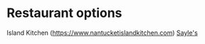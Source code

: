 # Restaurant options
Island Kitchen (https://www.nantucketislandkitchen.com)
[Sayle's](https://www.saylesseafood.com/take-out.html)
